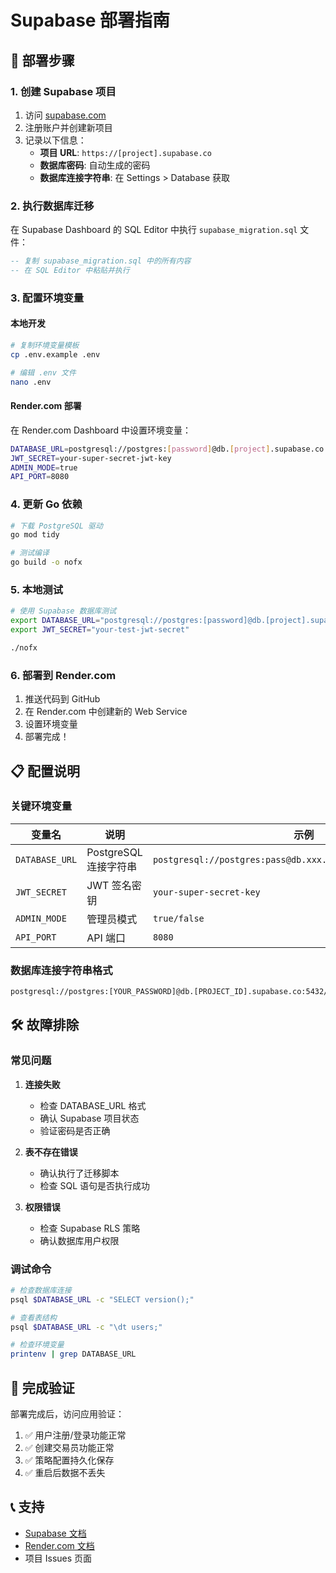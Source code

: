 # Supabase 部署指南

## 🚀 部署步骤

### 1. 创建 Supabase 项目

1. 访问 [supabase.com](https://supabase.com)
2. 注册账户并创建新项目
3. 记录以下信息：
   - **项目 URL**: `https://[project].supabase.co`
   - **数据库密码**: 自动生成的密码
   - **数据库连接字符串**: 在 Settings > Database 获取

### 2. 执行数据库迁移

在 Supabase Dashboard 的 SQL Editor 中执行 `supabase_migration.sql` 文件：

```sql
-- 复制 supabase_migration.sql 中的所有内容
-- 在 SQL Editor 中粘贴并执行
```

### 3. 配置环境变量

#### 本地开发
```bash
# 复制环境变量模板
cp .env.example .env

# 编辑 .env 文件
nano .env
```

#### Render.com 部署
在 Render.com Dashboard 中设置环境变量：

```bash
DATABASE_URL=postgresql://postgres:[password]@db.[project].supabase.co:5432/postgres
JWT_SECRET=your-super-secret-jwt-key
ADMIN_MODE=true
API_PORT=8080
```

### 4. 更新 Go 依赖

```bash
# 下载 PostgreSQL 驱动
go mod tidy

# 测试编译
go build -o nofx
```

### 5. 本地测试

```bash
# 使用 Supabase 数据库测试
export DATABASE_URL="postgresql://postgres:[password]@db.[project].supabase.co:5432/postgres"
export JWT_SECRET="your-test-jwt-secret"

./nofx
```

### 6. 部署到 Render.com

1. 推送代码到 GitHub
2. 在 Render.com 中创建新的 Web Service
3. 设置环境变量
4. 部署完成！

## 📋 配置说明

### 关键环境变量

| 变量名 | 说明 | 示例 |
|--------|------|------|
| `DATABASE_URL` | PostgreSQL 连接字符串 | `postgresql://postgres:pass@db.xxx.supabase.co:5432/postgres` |
| `JWT_SECRET` | JWT 签名密钥 | `your-super-secret-key` |
| `ADMIN_MODE` | 管理员模式 | `true/false` |
| `API_PORT` | API 端口 | `8080` |

### 数据库连接字符串格式

```bash
postgresql://postgres:[YOUR_PASSWORD]@db.[PROJECT_ID].supabase.co:5432/postgres
```

## 🛠️ 故障排除

### 常见问题

1. **连接失败**
   - 检查 DATABASE_URL 格式
   - 确认 Supabase 项目状态
   - 验证密码是否正确

2. **表不存在错误**
   - 确认执行了迁移脚本
   - 检查 SQL 语句是否执行成功

3. **权限错误**
   - 检查 Supabase RLS 策略
   - 确认数据库用户权限

### 调试命令

```bash
# 检查数据库连接
psql $DATABASE_URL -c "SELECT version();"

# 查看表结构
psql $DATABASE_URL -c "\dt users;"

# 检查环境变量
printenv | grep DATABASE_URL
```

## 🎉 完成验证

部署完成后，访问应用验证：

1. ✅ 用户注册/登录功能正常
2. ✅ 创建交易员功能正常
3. ✅ 策略配置持久化保存
4. ✅ 重启后数据不丢失

## 📞 支持

- [Supabase 文档](https://supabase.com/docs)
- [Render.com 文档](https://render.com/docs)
- 项目 Issues 页面